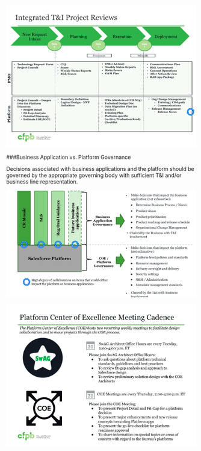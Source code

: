 ![Integrated T&I Project Reviews](img/PMO-ConOps.png)

###Business Application vs. Platform Governance

Decisions associated with business applications and the platform should be governed by the appropriate governing body with sufficient T&I and/or business line representation.

![operations](img/operations.png)

![Meeting Cadence](img/meeting-cadence.png)